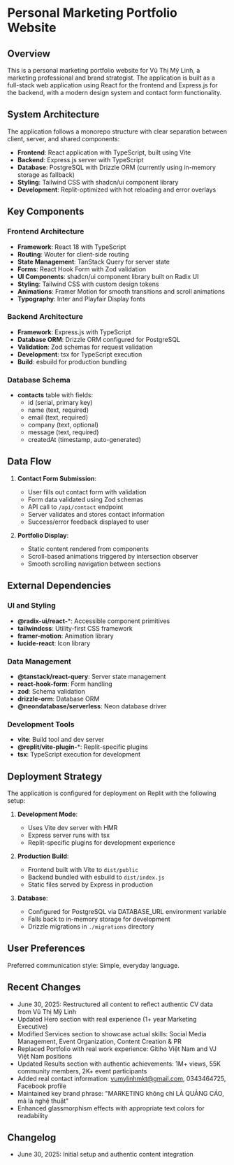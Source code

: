 # Personal Marketing Portfolio Website

## Overview

This is a personal marketing portfolio website for Vũ Thị Mỹ Linh, a marketing professional and brand strategist. The application is built as a full-stack web application using React for the frontend and Express.js for the backend, with a modern design system and contact form functionality.

## System Architecture

The application follows a monorepo structure with clear separation between client, server, and shared components:

- **Frontend**: React application with TypeScript, built using Vite
- **Backend**: Express.js server with TypeScript
- **Database**: PostgreSQL with Drizzle ORM (currently using in-memory storage as fallback)
- **Styling**: Tailwind CSS with shadcn/ui component library
- **Development**: Replit-optimized with hot reloading and error overlays

## Key Components

### Frontend Architecture
- **Framework**: React 18 with TypeScript
- **Routing**: Wouter for client-side routing
- **State Management**: TanStack Query for server state
- **Forms**: React Hook Form with Zod validation
- **UI Components**: shadcn/ui component library built on Radix UI
- **Styling**: Tailwind CSS with custom design tokens
- **Animations**: Framer Motion for smooth transitions and scroll animations
- **Typography**: Inter and Playfair Display fonts

### Backend Architecture
- **Framework**: Express.js with TypeScript
- **Database ORM**: Drizzle ORM configured for PostgreSQL
- **Validation**: Zod schemas for request validation
- **Development**: tsx for TypeScript execution
- **Build**: esbuild for production bundling

### Database Schema
- **contacts** table with fields:
  - id (serial, primary key)
  - name (text, required)
  - email (text, required)
  - company (text, optional)
  - message (text, required)
  - createdAt (timestamp, auto-generated)

## Data Flow

1. **Contact Form Submission**:
   - User fills out contact form with validation
   - Form data validated using Zod schemas
   - API call to `/api/contact` endpoint
   - Server validates and stores contact information
   - Success/error feedback displayed to user

2. **Portfolio Display**:
   - Static content rendered from components
   - Scroll-based animations triggered by intersection observer
   - Smooth scrolling navigation between sections

## External Dependencies

### UI and Styling
- **@radix-ui/react-***: Accessible component primitives
- **tailwindcss**: Utility-first CSS framework
- **framer-motion**: Animation library
- **lucide-react**: Icon library

### Data Management
- **@tanstack/react-query**: Server state management
- **react-hook-form**: Form handling
- **zod**: Schema validation
- **drizzle-orm**: Database ORM
- **@neondatabase/serverless**: Neon database driver

### Development Tools
- **vite**: Build tool and dev server
- **@replit/vite-plugin-***: Replit-specific plugins
- **tsx**: TypeScript execution for development

## Deployment Strategy

The application is configured for deployment on Replit with the following setup:

1. **Development Mode**: 
   - Uses Vite dev server with HMR
   - Express server runs with tsx
   - Replit-specific plugins for development experience

2. **Production Build**:
   - Frontend built with Vite to `dist/public`
   - Backend bundled with esbuild to `dist/index.js`
   - Static files served by Express in production

3. **Database**:
   - Configured for PostgreSQL via DATABASE_URL environment variable
   - Falls back to in-memory storage for development
   - Drizzle migrations in `./migrations` directory

## User Preferences

Preferred communication style: Simple, everyday language.

## Recent Changes

- June 30, 2025: Restructured all content to reflect authentic CV data from Vũ Thị Mỹ Linh
- Updated Hero section with real experience (1+ year Marketing Executive)
- Modified Services section to showcase actual skills: Social Media Management, Event Organization, Content Creation & PR
- Replaced Portfolio with real work experience: Gitiho Việt Nam and VJ Việt Nam positions
- Updated Results section with authentic achievements: 1M+ views, 55K community members, 2K+ event participants
- Added real contact information: vumylinhmkt@gmail.com, 0343464725, Facebook profile
- Maintained key brand phrase: "MARKETING không chỉ LÀ QUẢNG CÁO, mà là nghệ thuật"
- Enhanced glassmorphism effects with appropriate text colors for readability

## Changelog

- June 30, 2025: Initial setup and authentic content integration